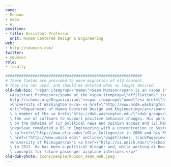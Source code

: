 ```yaml
---
name:
- Munson
- Sean
- A.
position:
- title: Assistant Professor
  unit: Human Centered Design & Engineering
web:
- http://smunson.com/
twitter:
- smunson
role:
- faculty

############################################################
# These fields are provided to ease migration of old content.
# They are not used, and should be deleted when no longer desired.
old-dub-bio: "<span itemprop=\"name\">Sean Munson</span> is an <span itemprop=\"jobTitle\"\
  >Assistant Professor</span> at the <span itemprop=\"affiliation\" itemscope itemtype=\"\
  http://schema.org/Organization\"><span itemprop=\"name\"><a href=\"http://www.washington.edu/\"\
  >University of Washington's</a> <a href=\"http://www.hcde.washington.edu/\" itemprop=\"\
  url\">Department of Human Centered Design and Engineering</a></span></span> and\
  \ a member of the <a href=\"http://dub.washington.edu/\">dub group</a>. He studies\
  \ the use of software to support positive behavior changes. His work primarily focuses\
  \ on the domains of (1) political news and opinion access and (2) health and wellness.</p>\r\
  \n<p>Sean completed a BS in Engineering with a concentration in Systems Design at\
  \ <a href=\"http://www.olin.edu\">Olin College</a> in 2006 and his PhD at the <a\
  \ href=\"http://www.umich.edu\" onClick=\"pageTracker._trackPageview('/outgoing/umich_edu')\"\
  >University of Michigan</a>'s <a href=\"http://si.umich.edu/\">School of Information</a>\
  \ in 2012. He has been a political blogger and, while working at Boeing, designed\
  \ concepts for future passenger airplane interiors.</p>"
old-dub-photo: icons/people/munson_sean_web.jpeg
---
```

